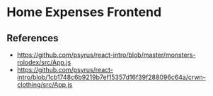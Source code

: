 # Home Expenses Frontend

## References

- <https://github.com/psyrus/react-intro/blob/master/monsters-rolodex/src/App.js>
- <https://github.com/psyrus/react-intro/blob/1cb1748c6b9219b7ef15357d16f39f288096c64a/crwn-clothing/src/App.js>

